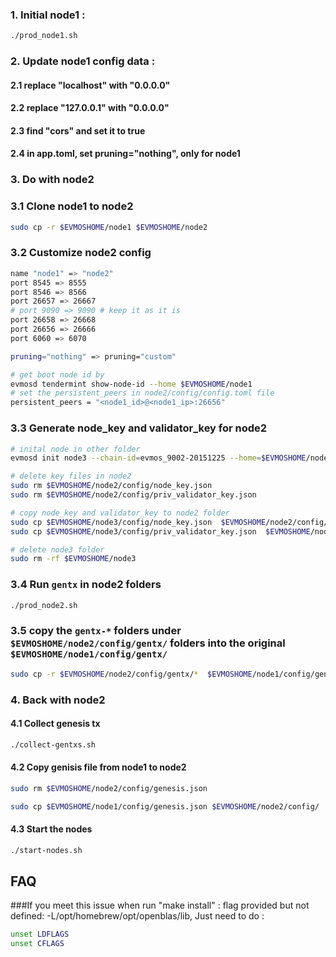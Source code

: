 ### 1. Initial node1 :

```bash
./prod_node1.sh
```

### 2. Update node1 config data :

#### 2.1 replace "localhost" with "0.0.0.0"

#### 2.2 replace "127.0.0.1" with "0.0.0.0"

#### 2.3 find "cors" and set it to true

#### 2.4 in app.toml, set pruning="nothing", only for node1

### 3. Do with node2 

### 3.1 Clone node1 to node2 

```bash
sudo cp -r $EVMOSHOME/node1 $EVMOSHOME/node2
```

### 3.2 Customize node2 config

```bash
name "node1" => "node2"
port 8545 => 8555
port 8546 => 8566
port 26657 => 26667
# port 9090 => 9090 # keep it as it is
port 26658 => 26668
port 26656 => 26666
port 6060 => 6070

pruning="nothing" => pruning="custom"

# get boot node id by 
evmosd tendermint show-node-id --home $EVMOSHOME/node1
# set the persistent_peers in node2/config/config.toml file
persistent_peers = "<node1_id>@<node1_ip>:26656"
```

### 3.3 Generate node_key and validator_key for node2

```bash
# inital node in other folder
evmosd init node3 --chain-id=evmos_9002-20151225 --home=$EVMOSHOME/node3

# delete key files in node2
sudo rm $EVMOSHOME/node2/config/node_key.json
sudo rm $EVMOSHOME/node2/config/priv_validator_key.json

# copy node_key and validator_key to node2 folder
sudo cp $EVMOSHOME/node3/config/node_key.json  $EVMOSHOME/node2/config/
sudo cp $EVMOSHOME/node3/config/priv_validator_key.json  $EVMOSHOME/node2/config/

# delete node3 folder
sudo rm -rf $EVMOSHOME/node3
```

### 3.4 Run `gentx` in node2 folders
```bash
./prod_node2.sh
```
### 3.5 copy the `gentx-*` folders under  `$EVMOSHOME/node2/config/gentx/` folders into the original `$EVMOSHOME/node1/config/gentx/`

```bash
sudo cp -r $EVMOSHOME/node2/config/gentx/*  $EVMOSHOME/node1/config/gentx/
```

### 4. Back with node2 
#### 4.1 Collect genesis tx 

```bash
./collect-gentxs.sh
```

#### 4.2 Copy genisis file from node1 to node2

```bash
sudo rm $EVMOSHOME/node2/config/genesis.json

sudo cp $EVMOSHOME/node1/config/genesis.json $EVMOSHOME/node2/config/
```

#### 4.3 Start the nodes

```bash
./start-nodes.sh
```

## FAQ
###If you meet this issue when run "make install" : flag provided but not defined: -L/opt/homebrew/opt/openblas/lib, Just need to do :

```bash
unset LDFLAGS
unset CFLAGS
```
